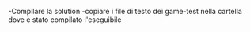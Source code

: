 -Compilare la solution
-copiare i file di testo dei game-test nella cartella dove è stato compilato l'eseguibile